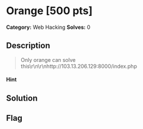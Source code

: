 # Orange [500 pts]

**Category:** Web Hacking
**Solves:** 0

## Description
>Only orange can solve this\r\n\r\nhttp://103.13.206.129:8000/index.php

#### Hint 

## Solution

## Flag

